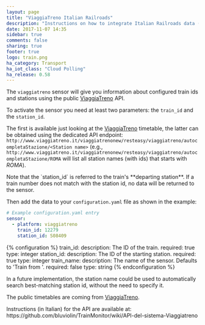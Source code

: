 ```yaml
---
layout: page
title: "ViaggiaTreno Italian Railroads"
description: "Instructions on how to integrate Italian Railroads data (from ViaggiaTreno API) into Home Assistant."
date: 2017-11-07 14:35
sidebar: true
comments: false
sharing: true
footer: true
logo: train.png
ha_category: Transport
ha_iot_class: "Cloud Polling"
ha_release: 0.58
---
```


The `viaggiatreno` sensor will give you information about configured train ids and stations using the public [ViaggiaTreno](http://viaggiatreno.it) API.

To activate the sensor you need at least two parameters: the `train_id` and the `station_id`.

The first is available just looking at the [ViaggiaTreno](http://viaggiatreno.it/) timetable, the latter can be obtained using the dedicated API endpoint:
`http://www.viaggiatreno.it/viaggiatrenonew/resteasy/viaggiatreno/autocompletaStazione/<Station name>`
(e.g., `http://www.viaggiatreno.it/viaggiatrenonew/resteasy/viaggiatreno/autocompletaStazione/ROMA` will list all station names (with ids) that starts with *ROMA*).

<p class='note'>
Note that the `station_id` is referred to the train's **departing station**. If a train number does not match with the station id, no data will be returned to the sensor.
</p>

Then add the data to your `configuration.yaml` file as shown in the example:

```yaml
# Example configuration.yaml entry
sensor:
  - platform: viaggiatreno
    train_id: 12279
    station_id: S08409
```

{% configuration %}
train_id:
  description: The ID of the train.
  required: true
  type: integer
station_id:
  description: The ID of the starting station.
  required: true
  type: integer
train_name:
  description: The name of the sensor. Defaults to 'Train <train id> from <station id>'.
  required: false
  type: string
{% endconfiguration %}

<p class='note'>
In a future implementation, the station name could be used to automatically search best-matching station id, without the need to specify it.
</p>

The public timetables are coming from [ViaggiaTreno](http://viaggiatreno.it).

<p class='note'>
Instructions (in Italian) for the API are available at:
https://github.com/bluviolin/TrainMonitor/wiki/API-del-sistema-Viaggiatreno
</p>

